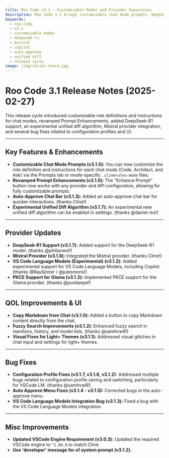 ```yaml
---
title: Roo Code v3.1 - Customizable Modes and Provider Expansions
description: Roo Code 3.1 brings customizable chat mode prompts, DeepSeek-R1 support, Mistral provider, auto-approve chat bar, and numerous improvements.
keywords:
  - roo code
  - v3.1
  - customizable modes
  - deepseek-r1
  - mistral
  - copilot
  - auto-approve
  - unified diff
  - release cycle
image: /img/social-share.jpg
---
```


# Roo Code 3.1 Release Notes (2025-02-27)

This release cycle introduced customizable role definitions and instructions for chat modes, revamped Prompt Enhancements, added DeepSeek-R1 support, an experimental unified diff algorithm, Mistral provider integration, and several bug fixes related to configuration profiles and UI.

---

## Key Features & Enhancements

*   **Customizable Chat Mode Prompts (v3.1.0):** You can now customize the role definition and instructions for each chat mode (Code, Architect, and Ask) via the Prompts tab or mode-specific `.clinerules-mode` files.
*   **Revamped Prompt Enhancements (v3.1.0):** The "Enhance Prompt" button now works with any provider and API configuration, allowing for fully customizable prompts.
*   **Auto-Approve Chat Bar (v3.1.3):** Added an auto-approve chat bar for quicker interactions. (thanks Cline!)
*   **Experimental Unified Diff Algorithm (v3.1.7):** An experimental new unified diff algorithm can be enabled in settings. (thanks @daniel-lxs!)

---

## Provider Updates

*   **DeepSeek-R1 Support (v3.1.7):** Added support for the DeepSeek-R1 model. (thanks @philipnext!)
*   **Mistral Provider (v3.1.6):** Integrated the Mistral provider. (thanks Cline!)
*   **VS Code Language Models (Experimental) (v3.1.2):** Added experimental support for VS Code Language Models, including Copilot. (thanks @RaySinner / @julesmons!)
*   **PKCE Support for Glama (v3.1.2):** Implemented PKCE support for the Glama provider. (thanks @punkpeye!)

---

## QOL Improvements & UI

*   **Copy Markdown from Chat (v3.1.0):** Added a button to copy Markdown content directly from the chat.
*   **Fuzzy Search Improvements (v3.1.2):** Enhanced fuzzy search in mentions, history, and model lists. (thanks @samhvw8!)
*   **Visual Fixes for Light+ Themes (v3.1.1):** Addressed visual glitches in chat input and settings for light+ themes.

---

## Bug Fixes

*   **Configuration Profile Fixes (v3.1.7, v3.1.6, v3.1.2):** Addressed multiple bugs related to configuration profile saving and switching, particularly for VSCode LM. (thanks @samhvw8!)
*   **Auto Approve Menu Fixes (v3.1.4 - v3.1.5):** Corrected bugs in the auto-approve menu.
*   **VS Code Language Models Integration Bug (v3.1.3):** Fixed a bug with the VS Code Language Models integration.

---

## Misc Improvements

*   **Updated VSCode Engine Requirement (v3.0.3):** Updated the required VSCode engine to `^1.84.0` to match Cline.
*   **Use 'developer' message for o1 system prompt (v3.1.2).**